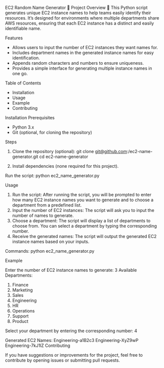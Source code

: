 EC2 Random Name Generator 🐍
Project Overview 🚀
This Python script generates unique EC2 instance names to help teams easily identify their resources. It’s designed for environments where multiple departments share AWS resources, ensuring that each EC2 instance has a distinct and easily identifiable name.

Features
- Allows users to input the number of EC2 instances they want names for.
- Includes department names in the generated instance names for easy identification.
- Appends random characters and numbers to ensure uniqueness.
- Provides a simple interface for generating multiple instance names in one go.


Table of Contents
- Installation
- Usage
- Example
- Contributing

Installation
Prerequisites
- Python 3.x
- Git (optional, for cloning the repository)
  
Steps

1. Clone the repository (optional): 
git clone git@github.com:<your-username>/ec2-name-generator.git
cd ec2-name-generator

2. Install dependencies (none required for this project).

Run the script:
python ec2_name_generator.py


Usage
1. Run the script: After running the script, you will be prompted to enter how many EC2 instance names you want to generate and to choose a department from a predefined list.
2. Input the number of EC2 instances: The script will ask you to input the number of names to generate.
3. Choose a department: The script will display a list of departments to choose from. You can select a department by typing the corresponding number.
4. Receive the generated names: The script will output the generated EC2 instance names based on your inputs.


Commands: python ec2_name_generator.py



Example

Enter the number of EC2 instance names to generate: 3
Available Departments:
1. Finance
2. Marketing
3. Sales
4. Engineering
5. HR
6. Operations
7. Support
8. Product
   
Select your department by entering the corresponding number: 4

Generated EC2 Names:
Engineering-a1B2c3
Engineering-XyZ9wP
Engineering-7kJ1lZ
Contributing

If you have suggestions or improvements for the project, feel free to contribute by opening issues or submitting pull requests.

